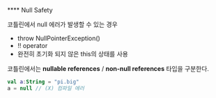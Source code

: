 **** Null Safety

코틀린에서 null 에러가 발생할 수 있는 경우
 - throw NullPointerException()
 - !! operator
 - 완전히 초기화 되지 않은 this의 상태를 사용
 
 코틀린에서는 **nullable references** / **non-null references** 타입을 구분한다.
 
 ```kotlin
val a:String = "pi.big"
a = null // (X) 컴파일 에러
```